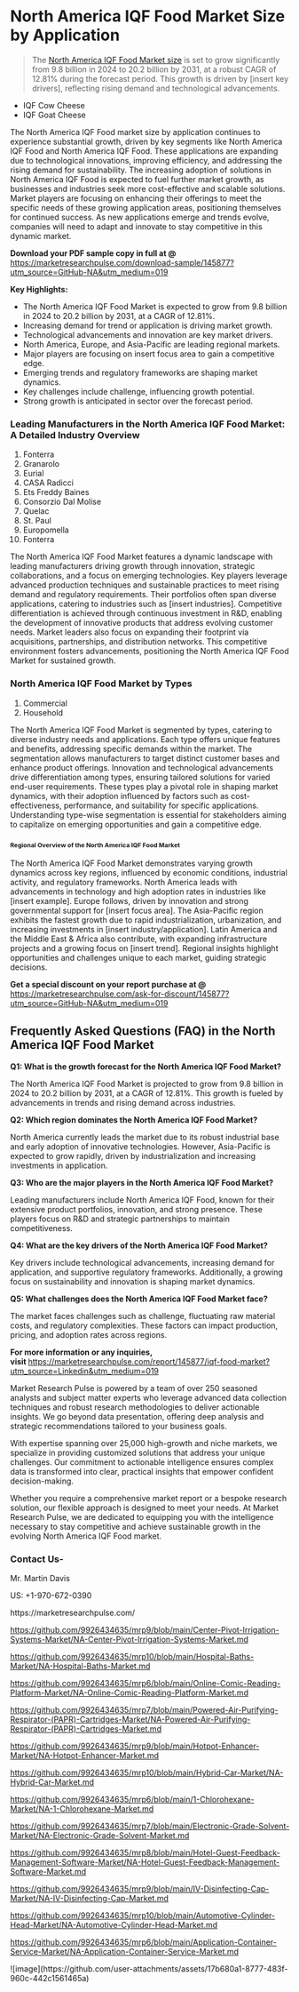 <h1>North America IQF Food Market&nbsp;Size by Application</h1><blockquote><p>The <a href="https://marketresearchpulse.com/download-sample/145877?utm_source=GitHub-NA&amp;utm_medium=019">North America IQF Food Market size</a> is set to grow significantly from 9.8 billion in 2024 to 20.2 billion by 2031, at a robust CAGR of 12.81% during the forecast period. This growth is driven by [insert key drivers], reflecting rising demand and technological advancements.</p></blockquote><ul><li>IQF Cow Cheese <li> IQF Goat Cheese</li></ul><p>The North America IQF Food market size by application continues to experience substantial growth, driven by key segments like North America IQF Food and North America IQF Food. These applications are expanding due to technological innovations, improving efficiency, and addressing the rising demand for sustainability. The increasing adoption of solutions in North America IQF Food is expected to fuel further market growth, as businesses and industries seek more cost-effective and scalable solutions. Market players are focusing on enhancing their offerings to meet the specific needs of these growing application areas, positioning themselves for continued success. As new applications emerge and trends evolve, companies will need to adapt and innovate to stay competitive in this dynamic market.</p><p><strong>Download your PDF sample copy in full at @ </strong><a href="https://marketresearchpulse.com/download-sample/145877?utm_source=GitHub-NA&amp;utm_medium=019">https://marketresearchpulse.com/download-sample/145877?utm_source=GitHub-NA&amp;utm_medium=019</a></p><p><strong>Key Highlights: </strong></p><ul><li>The North America IQF Food Market is expected to grow from 9.8 billion in 2024 to 20.2 billion by 2031, at a CAGR of 12.81%.</li><li>Increasing demand for trend or application is driving market growth.</li><li>Technological advancements and innovation are key market drivers.</li><li>North America, Europe, and Asia-Pacific are leading regional markets.</li><li>Major players are focusing on insert focus area to gain a competitive edge.</li><li>Emerging trends and regulatory frameworks are shaping market dynamics.</li><li>Key challenges include challenge, influencing growth potential.</li><li>Strong growth is anticipated in sector over the forecast period.</li></ul><h3>Leading Manufacturers in the North America IQF Food Market: A Detailed Industry Overview</h3><ol><li>Fonterra</li><li>Granarolo</li><li>Eurial</li><li>CASA Radicci</li><li>Ets Freddy Baines</li><li>Consorzio Dal Molise</li><li>Quelac</li><li>St. Paul</li><li>Europomella</li><li>Fonterra</li></ol><div class="flex max-w-full flex-col flex-grow"><div class="min-h-8 text-message flex w-full flex-col items-end gap-2 whitespace-normal break-words [.text-message+&amp;]:mt-5" dir="auto" data-message-author-role="assistant" data-message-id="fd8432e4-4910-450d-b182-61b7bfb0a01f" data-message-model-slug="gpt-4o"><div class="flex w-full flex-col gap-1 empty:hidden first:pt-[3px]"><div class="markdown prose w-full break-words dark:prose-invert light"><p>The North America IQF Food Market features a dynamic landscape with leading manufacturers driving growth through innovation, strategic collaborations, and a focus on emerging technologies. Key players leverage advanced production techniques and sustainable practices to meet rising demand and regulatory requirements. Their portfolios often span diverse applications, catering to industries such as [insert industries]. Competitive differentiation is achieved through continuous investment in R&amp;D, enabling the development of innovative products that address evolving customer needs. Market leaders also focus on expanding their footprint via acquisitions, partnerships, and distribution networks. This competitive environment fosters advancements, positioning the North America IQF Food Market for sustained growth.</p></div></div></div></div><h3>North America IQF Food Market by Types</h3><ol><li>Commercial <li> Household</li></ol><div class="flex max-w-full flex-col flex-grow"><div class="min-h-8 text-message flex w-full flex-col items-end gap-2 whitespace-normal break-words [.text-message+&amp;]:mt-5" dir="auto" data-message-author-role="assistant" data-message-id="084470be-0bb7-4664-bddf-5156b4f41249" data-message-model-slug="gpt-4o-mini"><div class="flex w-full flex-col gap-1 empty:hidden first:pt-[3px]"><div class="markdown prose w-full break-words dark:prose-invert light"><p>The North America IQF Food Market is segmented by types, catering to diverse industry needs and applications. Each type offers unique features and benefits, addressing specific demands within the market. The segmentation allows manufacturers to target distinct customer bases and enhance product offerings. Innovation and technological advancements drive differentiation among types, ensuring tailored solutions for varied end-user requirements. These types play a pivotal role in shaping market dynamics, with their adoption influenced by factors such as cost-effectiveness, performance, and suitability for specific applications. Understanding type-wise segmentation is essential for stakeholders aiming to capitalize on emerging opportunities and gain a competitive edge.</p></div></div></div></div><h3><span style="font-size: 11px;">Regional Overview of the North America IQF Food Market</span></h3><div class="flex max-w-full flex-col flex-grow"><div class="min-h-8 text-message flex w-full flex-col items-end gap-2 whitespace-normal break-words [.text-message+&amp;]:mt-5" dir="auto" data-message-author-role="assistant" data-message-id="e9038762-ce64-4e30-91c9-9bd413514231" data-message-model-slug="gpt-4o-mini"><div class="flex w-full flex-col gap-1 empty:hidden first:pt-[3px]"><div class="markdown prose w-full break-words dark:prose-invert light"><p>The North America IQF Food Market demonstrates varying growth dynamics across key regions, influenced by economic conditions, industrial activity, and regulatory frameworks. North America leads with advancements in technology and high adoption rates in industries like [insert example]. Europe follows, driven by innovation and strong governmental support for [insert focus area]. The Asia-Pacific region exhibits the fastest growth due to rapid industrialization, urbanization, and increasing investments in [insert industry/application]. Latin America and the Middle East &amp; Africa also contribute, with expanding infrastructure projects and a growing focus on [insert trend]. Regional insights highlight opportunities and challenges unique to each market, guiding strategic decisions.</p></div></div></div></div><p><strong>Get a special discount on your report purchase at @ </strong><a href="https://marketresearchpulse.com/ask-for-discount/145877?utm_source=GitHub-NA&amp;utm_medium=019">https://marketresearchpulse.com/ask-for-discount/145877?utm_source=GitHub-NA&amp;utm_medium=019</a></p><h2>Frequently Asked Questions (FAQ) in the North America IQF Food Market</h2><p><strong>Q1: What is the growth forecast for the North America IQF Food Market?</strong></p><p>The North America IQF Food Market is projected to grow from 9.8 billion in 2024 to 20.2 billion by 2031, at a CAGR of 12.81%. This growth is fueled by advancements in trends and rising demand across industries.</p><p><strong>Q2: Which region dominates the North America IQF Food Market?</strong></p><p>North America currently leads the market due to its robust industrial base and early adoption of innovative technologies. However, Asia-Pacific is expected to grow rapidly, driven by industrialization and increasing investments in application.</p><p><strong>Q3: Who are the major players in the North America IQF Food Market?</strong></p><p>Leading manufacturers include North America IQF Food, known for their extensive product portfolios, innovation, and strong presence. These players focus on R&amp;D and strategic partnerships to maintain competitiveness.</p><p><strong>Q4: What are the key drivers of the North America IQF Food Market?</strong></p><p>Key drivers include technological advancements, increasing demand for application, and supportive regulatory frameworks. Additionally, a growing focus on sustainability and innovation is shaping market dynamics.</p><p><strong>Q5: What challenges does the North America IQF Food Market face?</strong></p><p>The market faces challenges such as challenge, fluctuating raw material costs, and regulatory complexities. These factors can impact production, pricing, and adoption rates across regions.</p><p><strong>For more information or any inquiries, visit&nbsp;</strong><a href="https://marketresearchpulse.com/report/145877/iqf-food-market?utm_source=Linkedin&utm_medium=019">https://marketresearchpulse.com/report/145877/iqf-food-market?utm_source=Linkedin&utm_medium=019</a></p><p>Market Research Pulse is powered by a team of over 250 seasoned analysts and subject matter experts who leverage advanced data collection techniques and robust research methodologies to deliver actionable insights. We go beyond data presentation, offering deep analysis and strategic recommendations tailored to your business goals.</p><p>With expertise spanning over 25,000 high-growth and niche markets, we specialize in providing customized solutions that address your unique challenges. Our commitment to actionable intelligence ensures complex data is transformed into clear, practical insights that empower confident decision-making.</p><p>Whether you require a comprehensive market report or a bespoke research solution, our flexible approach is designed to meet your needs. At Market Research Pulse, we are dedicated to equipping you with the intelligence necessary to stay competitive and achieve sustainable growth in the evolving North America IQF Food market.</p><h3><strong>Contact Us-</strong></h3><p>Mr. Martin Davis</p><p>US: +1-970-672-0390</p><p>https://marketresearchpulse.com/</p><p><a href="https://github.com/9926434635/mrp9/blob/main/Center-Pivot-Irrigation-Systems-Market/NA-Center-Pivot-Irrigation-Systems-Market.md">https://github.com/9926434635/mrp9/blob/main/Center-Pivot-Irrigation-Systems-Market/NA-Center-Pivot-Irrigation-Systems-Market.md</a></p><p><a href="https://github.com/9926434635/mrp10/blob/main/Hospital-Baths-Market/NA-Hospital-Baths-Market.md">https://github.com/9926434635/mrp10/blob/main/Hospital-Baths-Market/NA-Hospital-Baths-Market.md</a></p><p><a href="https://github.com/9926434635/mrp6/blob/main/Online-Comic-Reading-Platform-Market/NA-Online-Comic-Reading-Platform-Market.md">https://github.com/9926434635/mrp6/blob/main/Online-Comic-Reading-Platform-Market/NA-Online-Comic-Reading-Platform-Market.md</a></p><p><a href="https://github.com/9926434635/mrp7/blob/main/Powered-Air-Purifying-Respirator-(PAPR)-Cartridges-Market/NA-Powered-Air-Purifying-Respirator-(PAPR)-Cartridges-Market.md">https://github.com/9926434635/mrp7/blob/main/Powered-Air-Purifying-Respirator-(PAPR)-Cartridges-Market/NA-Powered-Air-Purifying-Respirator-(PAPR)-Cartridges-Market.md</a></p><p><a href="https://github.com/9926434635/mrp9/blob/main/Hotpot-Enhancer-Market/NA-Hotpot-Enhancer-Market.md">https://github.com/9926434635/mrp9/blob/main/Hotpot-Enhancer-Market/NA-Hotpot-Enhancer-Market.md</a></p><p><a href="https://github.com/9926434635/mrp10/blob/main/Hybrid-Car-Market/NA-Hybrid-Car-Market.md">https://github.com/9926434635/mrp10/blob/main/Hybrid-Car-Market/NA-Hybrid-Car-Market.md</a></p><p><a href="https://github.com/9926434635/mrp6/blob/main/1-Chlorohexane-Market/NA-1-Chlorohexane-Market.md">https://github.com/9926434635/mrp6/blob/main/1-Chlorohexane-Market/NA-1-Chlorohexane-Market.md</a></p><p><a href="https://github.com/9926434635/mrp7/blob/main/Electronic-Grade-Solvent-Market/NA-Electronic-Grade-Solvent-Market.md">https://github.com/9926434635/mrp7/blob/main/Electronic-Grade-Solvent-Market/NA-Electronic-Grade-Solvent-Market.md</a></p><p><a href="https://github.com/9926434635/mrp8/blob/main/Hotel-Guest-Feedback-Management-Software-Market/NA-Hotel-Guest-Feedback-Management-Software-Market.md">https://github.com/9926434635/mrp8/blob/main/Hotel-Guest-Feedback-Management-Software-Market/NA-Hotel-Guest-Feedback-Management-Software-Market.md</a></p><p><a href="https://github.com/9926434635/mrp9/blob/main/IV-Disinfecting-Cap-Market/NA-IV-Disinfecting-Cap-Market.md">https://github.com/9926434635/mrp9/blob/main/IV-Disinfecting-Cap-Market/NA-IV-Disinfecting-Cap-Market.md</a></p><p><a href="https://github.com/9926434635/mrp10/blob/main/Automotive-Cylinder-Head-Market/NA-Automotive-Cylinder-Head-Market.md">https://github.com/9926434635/mrp10/blob/main/Automotive-Cylinder-Head-Market/NA-Automotive-Cylinder-Head-Market.md</a></p><p><a href="https://github.com/9926434635/mrp6/blob/main/Application-Container-Service-Market/NA-Application-Container-Service-Market.md">https://github.com/9926434635/mrp6/blob/main/Application-Container-Service-Market/NA-Application-Container-Service-Market.md</a></p>
![image](https://github.com/user-attachments/assets/17b680a1-8777-483f-960c-442c1561465a)
